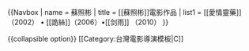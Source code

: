 {{Navbox
| name   = 蘇照彬
| title  = [[蘇照彬]]電影作品
| list1   = [[愛情靈藥]]（2002） • [[詭絲]]（2006）•[[剑雨]] （2010）
}}

<noinclude>
{{collapsible option}}
[[Category:台灣電影導演模板|C]]
</noinclude>